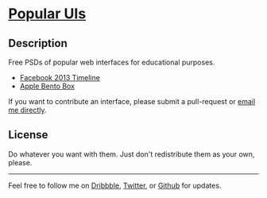 # [Popular UIs](http://lukechesser.github.io/Popular-UIs/)

## Description

Free PSDs of popular web interfaces for educational purposes.

- [Facebook 2013 Timeline](http://imlk.me/16DQ7hr)
- [Apple Bento Box](http://imlk.me/12pGQbn)

If you want to contribute an interface, please submit a pull-request or [email me directly](mailto:luke@ooomf.com).

## License

Do whatever you want with them. Just don't redistribute them as your own, please.

<hr>

Feel free to follow me on [Dribbble](http://dribbble.com/lukechesser), [Twitter](https://twitter.com/lukechesser), or [Github](https://github.com/lukechesser) for updates.
